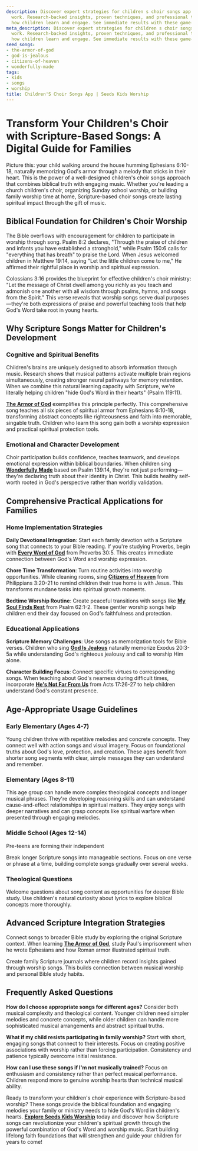 ```yaml
---
description: Discover expert strategies for children s choir songs app that actually
  work. Research-backed insights, proven techniques, and professional tips that transform
  how children learn and engage. See immediate results with these game-changing methods!
meta_description: Discover expert strategies for children s choir songs app that actually
  work. Research-backed insights, proven techniques, and professional tips that transform
  how children learn and engage. See immediate results with these game-changing methods!
seed_songs:
- the-armor-of-god
- god-is-jealous
- citizens-of-heaven
- wonderfully-made
tags:
- kids
- songs
- worship
title: Children'S Choir Songs App | Seeds Kids Worship
---
```

# Transform Your Children's Choir with Scripture-Based Songs: A Digital Guide for Families

Picture this: your child walking around the house humming Ephesians 6:10-18, naturally memorizing God's armor through a melody that sticks in their heart. This is the power of a well-designed children's choir songs approach that combines biblical truth with engaging music. Whether you're leading a church children's choir, organizing Sunday school worship, or building family worship time at home, Scripture-based choir songs create lasting spiritual impact through the gift of music.

## Biblical Foundation for Children's Choir Worship

The Bible overflows with encouragement for children to participate in worship through song. Psalm 8:2 declares, "Through the praise of children and infants you have established a stronghold," while Psalm 150:6 calls for "everything that has breath" to praise the Lord. When Jesus welcomed children in Matthew 19:14, saying "Let the little children come to me," He affirmed their rightful place in worship and spiritual expression.

Colossians 3:16 provides the blueprint for effective children's choir ministry: "Let the message of Christ dwell among you richly as you teach and admonish one another with all wisdom through psalms, hymns, and songs from the Spirit." This verse reveals that worship songs serve dual purposes—they're both expressions of praise and powerful teaching tools that help God's Word take root in young hearts.

## Why Scripture Songs Matter for Children's Development

### Cognitive and Spiritual Benefits

Children's brains are uniquely designed to absorb information through music. Research shows that musical patterns activate multiple brain regions simultaneously, creating stronger neural pathways for memory retention. When we combine this natural learning capacity with Scripture, we're literally helping children "hide God's Word in their hearts" (Psalm 119:11).

**[The Armor of God](https://seedskidsworship.com/product/the-armor-of-god-ephesians-6-2/)** exemplifies this principle perfectly. This comprehensive song teaches all six pieces of spiritual armor from Ephesians 6:10-18, transforming abstract concepts like righteousness and faith into memorable, singable truth. Children who learn this song gain both a worship expression and practical spiritual protection tools.

### Emotional and Character Development

Choir participation builds confidence, teaches teamwork, and develops emotional expression within biblical boundaries. When children sing **[Wonderfully Made](https://seedskidsworship.com/product/wonderfully-made-psalm-13914-2/)** based on Psalm 139:14, they're not just performing—they're declaring truth about their identity in Christ. This builds healthy self-worth rooted in God's perspective rather than worldly validation.

## Comprehensive Practical Applications for Families

### Home Implementation Strategies

**Daily Devotional Integration**: Start each family devotion with a Scripture song that connects to your Bible reading. If you're studying Proverbs, begin with **[Every Word of God](https://seedskidsworship.com/product/every-word-of-god-proverbs-305-2/)** from Proverbs 30:5. This creates immediate connection between God's Word and worship expression.

**Chore Time Transformation**: Turn routine activities into worship opportunities. While cleaning rooms, sing **[Citizens of Heaven](https://seedskidsworship.com/product/power/)** from Philippians 3:20-21 to remind children their true home is with Jesus. This transforms mundane tasks into spiritual growth moments.

**Bedtime Worship Routine**: Create peaceful transitions with songs like **[My Soul Finds Rest](https://seedskidsworship.com/product/my-soul-finds-rest-psalm-621-2/)** from Psalm 62:1-2. These gentler worship songs help children end their day focused on God's faithfulness and protection.

### Educational Applications

**Scripture Memory Challenges**: Use songs as memorization tools for Bible verses. Children who sing **[God Is Jealous](https://seedskidsworship.com/product/god-is-jealous-exodus-203-5a-2/)** naturally memorize Exodus 20:3-5a while understanding God's righteous jealousy and call to worship Him alone.

**Character Building Focus**: Connect specific virtues to corresponding songs. When teaching about God's nearness during difficult times, incorporate **[He's Not Far From Us](https://seedskidsworship.com/product/hes-not-far-from-us-acts-1726-27-2/)** from Acts 17:26-27 to help children understand God's constant presence.

## Age-Appropriate Usage Guidelines

### Early Elementary (Ages 4-7)

Young children thrive with repetitive melodies and concrete concepts. They connect well with action songs and visual imagery. Focus on foundational truths about God's love, protection, and creation. These ages benefit from shorter song segments with clear, simple messages they can understand and remember.

### Elementary (Ages 8-11)

This age group can handle more complex theological concepts and longer musical phrases. They're developing reasoning skills and can understand cause-and-effect relationships in spiritual matters. They enjoy songs with deeper narratives and can grasp concepts like spiritual warfare when presented through engaging melodies.

### Middle School (Ages 12-14)

Pre-teens are forming their independent

Break longer Scripture songs into manageable sections. Focus on one verse or phrase at a time, building complete songs gradually over several weeks.

### Theological Questions

Welcome questions about song content as opportunities for deeper Bible study. Use children's natural curiosity about lyrics to explore biblical concepts more thoroughly.

## Advanced Scripture Integration Strategies

Connect songs to broader Bible study by exploring the original Scripture context. When learning **[The Armor of God](https://seedskidsworship.com/product/the-armor-of-god-ephesians-6-2/)**, study Paul's imprisonment when he wrote Ephesians and how Roman armor illustrated spiritual truth.

Create family Scripture journals where children record insights gained through worship songs. This builds connection between musical worship and personal Bible study habits.

## Frequently Asked Questions

**How do I choose appropriate songs for different ages?** Consider both musical complexity and theological content. Younger children need simpler melodies and concrete concepts, while older children can handle more sophisticated musical arrangements and abstract spiritual truths.

**What if my child resists participating in family worship?** Start with short, engaging songs that connect to their interests. Focus on creating positive associations with worship rather than forcing participation. Consistency and patience typically overcome initial resistance.

**How can I use these songs if I'm not musically trained?** Focus on enthusiasm and consistency rather than perfect musical performance. Children respond more to genuine worship hearts than technical musical ability.

Ready to transform your children's choir experience with Scripture-based worship? These songs provide the biblical foundation and engaging melodies your family or ministry needs to hide God's Word in children's hearts. **[Explore Seeds Kids Worship](https://seedskidsworship.com/)** today and discover how Scripture songs can revolutionize your children's spiritual growth through the powerful combination of God's Word and worship music. Start building lifelong faith foundations that will strengthen and guide your children for years to come!

<script type="application/ld+json">
{
  "@context": "https://schema.org",
  "@type": "Article",
  "headline": "Children S Choir Songs App",
  "author": {
    "@type": "Organization",
    "name": "Seeds Kids Worship"
  },
  "publisher": {
    "@type": "Organization",
    "name": "Seeds Kids Worship",
    "logo": {
      "@type": "ImageObject",
      "url": "https://seedskidsworship.com/logo.png"
    }
  },
  "datePublished": "2025-09-03T16:52:39.531558",
  "dateModified": "2025-09-03T16:52:39.531589",
  "description": "Discover expert strategies for children s choir songs app that actually work. Research-backed insights, proven techniques, and professional tips that transform ",
  "mainEntityOfPage": {
    "@type": "WebPage",
    "@id": "https://seedskidsworship.com/activities/children-s-choir-songs-app/"
  }
}
</script>

<script type="application/ld+json">
{
  "@context": "https://schema.org",
  "@type": "Product",
  "name": "The Armor of God",
  "description": "Comprehensive song covering all pieces of God's armor from Ephesians 6",
  "url": "https://seedskidsworship.com/product/the-armor-of-god-ephesians-6-2/",
  "brand": {
    "@type": "Brand",
    "name": "Seeds Kids Worship"
  },
  "category": "Children's Christian Music",
  "album": "The Armor Of God"
}
</script>

<script type="application/ld+json">
{
  "@context": "https://schema.org",
  "@type": "Product",
  "name": "God Is Jealous",
  "description": "From Exodus 20:3-5a, this song teaches that God is a jealous God who calls His people to worship Him alone and warns against idols, helping kids understand God's righteous jealousy.",
  "url": "https://seedskidsworship.com/product/god-is-jealous-exodus-203-5a-2/",
  "brand": {
    "@type": "Brand",
    "name": "Seeds Kids Worship"
  },
  "category": "Children's Christian Music",
  "album": "The Character of God"
}
</script>

<script type="application/ld+json">
{
  "@context": "https://schema.org",
  "@type": "Product",
  "name": "Citizens Of Heaven",
  "description": "A scripture song teaching kids about their heavenly citizenship based on Philippians 3:20-21. Reminds children that this world isn't their home and encourages an eternal perspective while worshiping God through memorizing His Word.",
  "url": "https://seedskidsworship.com/product/power/",
  "brand": {
    "@type": "Brand",
    "name": "Seeds Kids Worship"
  },
  "category": "Children's Christian Music",

